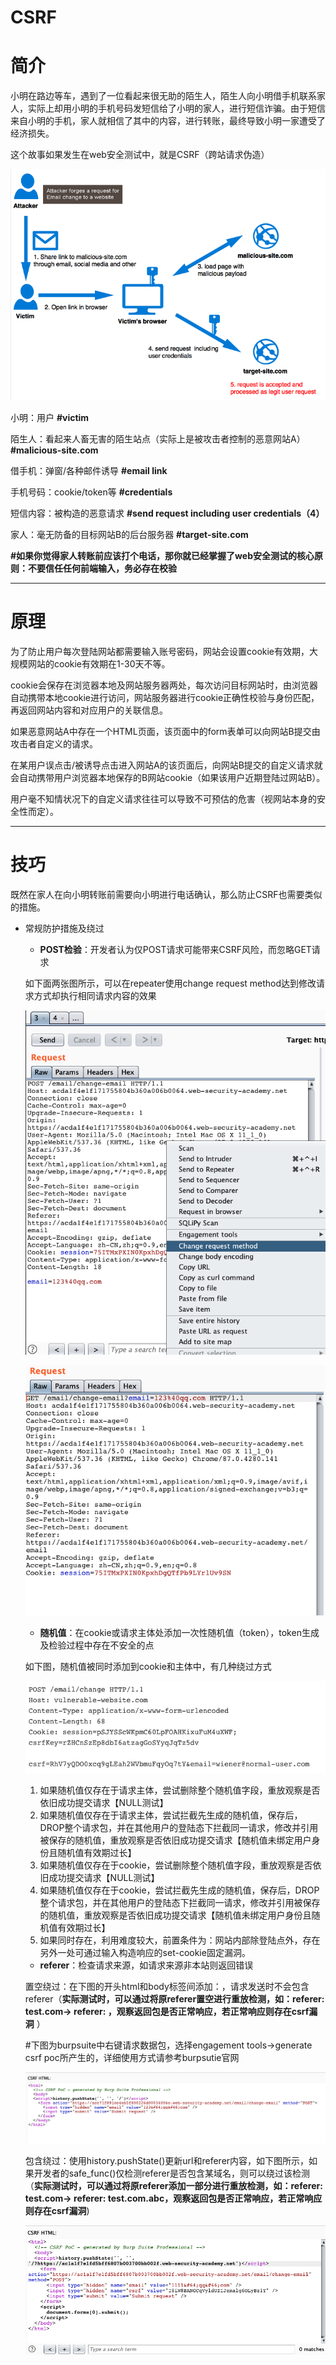 # CSRF

# 简介

小明在路边等车，遇到了一位看起来很无助的陌生人，陌生人向小明借手机联系家人，实际上却用小明的手机号码发短信给了小明的家人，进行短信诈骗。由于短信来自小明的手机，家人就相信了其中的内容，进行转账，最终导致小明一家遭受了经济损失。

这个故事如果发生在web安全测试中，就是CSRF（跨站请求伪造）

![CSRF%2042513c0335514295ab5e67e7894afa5d/Untitled.png](CSRF%2042513c0335514295ab5e67e7894afa5d/Untitled.png)

小明：用户 **#victim**

陌生人：看起来人畜无害的陌生站点（实际上是被攻击者控制的恶意网站A）**#malicious-site.com**

借手机：弹窗/各种邮件诱导 **#email link**

手机号码：cookie/token等 **#credentials**

短信内容：被构造的恶意请求 **#send request including user credentials（4）**

家人：毫无防备的目标网站B的后台服务器 **#target-site.com**

**#如果你觉得家人转账前应该打个电话，那你就已经掌握了web安全测试的核心原则：不要信任任何前端输入，务必存在校验**

---

# 原理

为了防止用户每次登陆网站都需要输入账号密码，网站会设置cookie有效期，大规模网站的cookie有效期在1-30天不等。

cookie会保存在浏览器本地及网站服务器两处，每次访问目标网站时，由浏览器自动携带本地cookie进行访问，网站服务器进行cookie正确性校验与身份匹配，再返回网站内容和对应用户的关联信息。

如果恶意网站A中存在一个HTML页面，该页面中的form表单可以向网站B提交由攻击者自定义的请求。

在某用户误点击/被诱导点击进入网站A的该页面后，向网站B提交的自定义请求就会自动携带用户浏览器本地保存的B网站cookie（如果该用户近期登陆过网站B）。

用户毫不知情状况下的自定义请求往往可以导致不可预估的危害（视网站本身的安全性而定）。

---

# 技巧

既然在家人在向小明转账前需要向小明进行电话确认，那么防止CSRF也需要类似的措施。

- 常规防护措施及绕过
    - **POST检验**：开发者认为仅POST请求可能带来CSRF风险，而忽略GET请求

    如下面两张图所示，可以在repeater使用change request method达到修改请求方式却执行相同请求内容的效果

    ![CSRF%2042513c0335514295ab5e67e7894afa5d/Untitled%201.png](CSRF%2042513c0335514295ab5e67e7894afa5d/Untitled%201.png)

    ![CSRF%2042513c0335514295ab5e67e7894afa5d/Untitled%202.png](CSRF%2042513c0335514295ab5e67e7894afa5d/Untitled%202.png)

    - **随机值**：在cookie或请求主体处添加一次性随机值（token），token生成及检验过程中存在不安全的点

    如下图，随机值被同时添加到cookie和主体中，有几种绕过方式

    ![CSRF%2042513c0335514295ab5e67e7894afa5d/Untitled%203.png](CSRF%2042513c0335514295ab5e67e7894afa5d/Untitled%203.png)

    1. 如果随机值仅存在于请求主体，尝试删除整个随机值字段，重放观察是否依旧成功提交请求【NULL测试】
    2. 如果随机值仅存在于请求主体，尝试拦截先生成的随机值，保存后，DROP整个请求包，并在其他用户的登陆态下拦截同一请求，修改并引用被保存的随机值，重放观察是否依旧成功提交请求【随机值未绑定用户身份且随机值有效期过长】
    3. 如果随机值仅存在于cookie，尝试删除整个随机值字段，重放观察是否依旧成功提交请求【NULL测试】
    4. 如果随机值仅存在于cookie，尝试拦截先生成的随机值，保存后，DROP整个请求包，并在其他用户的登陆态下拦截同一请求，修改并引用被保存的随机值，重放观察是否依旧成功提交请求【随机值未绑定用户身份且随机值有效期过长】
    5. 如果同时存在，利用难度较大，前置条件为：网站内部除登陆点外，存在另外一处可通过输入构造响应的set-cookie固定漏洞。
    - **referer**：检查请求来源，如请求来源非本站则返回错误

    置空绕过：在下图的开头html和body标签间添加：<meta name="referrer" content="never">，请求发送时不会包含referer（**实际测试时，可以通过将原referer置空进行重放检测，如：referer: test.com→ referer: ，观察返回包是否正常响应，若正常响应则存在csrf漏洞** ）

    #下图为burpsuite中右键请求数据包，选择engagement tools→generate csrf poc所产生的，详细使用方式请参考burpsutie官网

    ![CSRF%2042513c0335514295ab5e67e7894afa5d/Untitled%204.png](CSRF%2042513c0335514295ab5e67e7894afa5d/Untitled%204.png)

    包含绕过：使用history.pushState()更新url和referer内容，如下图所示，如果开发者的safe_func()仅检测referer是否包含某域名，则可以绕过该检测（**实际测试时，可以通过将原referer添加一部分进行重放检测，如：referer: test.com→ referer: test.com.abc，观察返回包是否正常响应，若正常响应则存在csrf漏洞**)

    ![CSRF%2042513c0335514295ab5e67e7894afa5d/Untitled%205.png](CSRF%2042513c0335514295ab5e67e7894afa5d/Untitled%205.png)